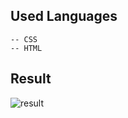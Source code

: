 ## Used Languages

    -- CSS
    -- HTML

## Result
![result](https://github.com/TECH-HACKER16/Webpages/assets/142000714/d243437d-3408-4596-955d-47cedcef1b45)
